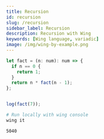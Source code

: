 ```yaml
---
title: Recursion
id: recursion
slug: /recursion
sidebar_label: Recursion
description: Recursion with Wing
keywords: [Wing language, variadic]
image: /img/wing-by-example.png
---
```


```js playground example title="main.w"
let fact = (n: num): num => {
  if n == 0 {
    return 1;
  }
  return n * fact(n - 1);
};


log(fact(7));
```

```bash title="Wing console output"
# Run locally with wing console
wing it

5040
```